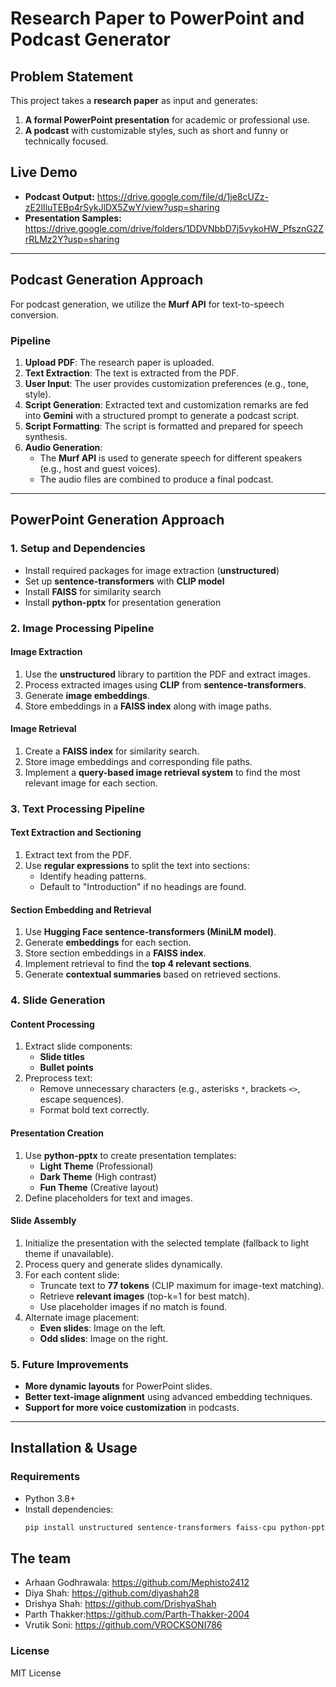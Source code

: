 # Research Paper to PowerPoint and Podcast Generator

## Problem Statement
This project takes a **research paper** as input and generates:
1. **A formal PowerPoint presentation** for academic or professional use.
2. **A podcast** with customizable styles, such as short and funny or technically focused.

## Live Demo
- **Podcast Output:** https://drive.google.com/file/d/1je8cUZz-zE2lIluTEBp4rSykJlDX5ZwY/view?usp=sharing 
- **Presentation Samples:** https://drive.google.com/drive/folders/1DDVNbbD7j5vykoHW_PfsznG2ZrRLMz2Y?usp=sharing

---

## **Podcast Generation Approach**
For podcast generation, we utilize the **Murf API** for text-to-speech conversion.

### **Pipeline**
1. **Upload PDF**: The research paper is uploaded.
2. **Text Extraction**: The text is extracted from the PDF.
3. **User Input**: The user provides customization preferences (e.g., tone, style).
4. **Script Generation**: Extracted text and customization remarks are fed into **Gemini** with a structured prompt to generate a podcast script.
5. **Script Formatting**: The script is formatted and prepared for speech synthesis.
6. **Audio Generation**:
   - The **Murf API** is used to generate speech for different speakers (e.g., host and guest voices).
   - The audio files are combined to produce a final podcast.

---

## **PowerPoint Generation Approach**

### **1. Setup and Dependencies**
- Install required packages for image extraction (**unstructured**)
- Set up **sentence-transformers** with **CLIP model**
- Install **FAISS** for similarity search
- Install **python-pptx** for presentation generation

### **2. Image Processing Pipeline**
#### **Image Extraction**
1. Use the **unstructured** library to partition the PDF and extract images.
2. Process extracted images using **CLIP** from **sentence-transformers**.
3. Generate **image embeddings**.
4. Store embeddings in a **FAISS index** along with image paths.

#### **Image Retrieval**
1. Create a **FAISS index** for similarity search.
2. Store image embeddings and corresponding file paths.
3. Implement a **query-based image retrieval system** to find the most relevant image for each section.

### **3. Text Processing Pipeline**
#### **Text Extraction and Sectioning**
1. Extract text from the PDF.
2. Use **regular expressions** to split the text into sections:
   - Identify heading patterns.
   - Default to "Introduction" if no headings are found.

#### **Section Embedding and Retrieval**
1. Use **Hugging Face sentence-transformers (MiniLM model)**.
2. Generate **embeddings** for each section.
3. Store section embeddings in a **FAISS index**.
4. Implement retrieval to find the **top 4 relevant sections**.
5. Generate **contextual summaries** based on retrieved sections.

### **4. Slide Generation**
#### **Content Processing**
1. Extract slide components:
   - **Slide titles**
   - **Bullet points**
2. Preprocess text:
   - Remove unnecessary characters (e.g., asterisks `*`, brackets `<>`, escape sequences).
   - Format bold text correctly.

#### **Presentation Creation**
1. Use **python-pptx** to create presentation templates:
   - **Light Theme** (Professional)
   - **Dark Theme** (High contrast)
   - **Fun Theme** (Creative layout)
2. Define placeholders for text and images.

#### **Slide Assembly**
1. Initialize the presentation with the selected template (fallback to light theme if unavailable).
2. Process query and generate slides dynamically.
3. For each content slide:
   - Truncate text to **77 tokens** (CLIP maximum for image-text matching).
   - Retrieve **relevant images** (top-k=1 for best match).
   - Use placeholder images if no match is found.
4. Alternate image placement:
   - **Even slides**: Image on the left.
   - **Odd slides**: Image on the right.


### **5. Future Improvements**
- **More dynamic layouts** for PowerPoint slides.
- **Better text-image alignment** using advanced embedding techniques.
- **Support for more voice customization** in podcasts.

---

## **Installation & Usage**
### **Requirements**
- Python 3.8+
- Install dependencies:
  ```bash
  pip install unstructured sentence-transformers faiss-cpu python-pptx murf-api
  ```



## **The team**
- Arhaan Godhrawala: https://github.com/Mephisto2412
- Diya Shah: https://github.com/diyashah28
- Drishya Shah: https://github.com/DrishyaShah
- Parth Thakker:https://github.com/Parth-Thakker-2004
- Vrutik Soni: https://github.com/VROCKSONI786

### **License**
MIT License


